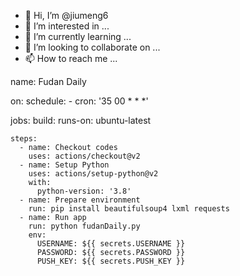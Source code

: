 - 👋 Hi, I’m @jiumeng6
- 👀 I’m interested in ...
- 🌱 I’m currently learning ...
- 💞️ I’m looking to collaborate on ...
- 📫 How to reach me ...

<!---
jiumeng6/jiumeng6 is a ✨ special ✨ repository because its `README.md` (this file) appears on your GitHub profile.
You can click the Preview link to take a look at your changes.
--->
name: Fudan Daily

on:
  schedule:
    - cron: '35 00 * * *'

jobs:
  build:
    runs-on: ubuntu-latest

    steps:
      - name: Checkout codes
        uses: actions/checkout@v2
      - name: Setup Python
        uses: actions/setup-python@v2
        with:
          python-version: '3.8'
      - name: Prepare environment
        run: pip install beautifulsoup4 lxml requests
      - name: Run app
        run: python fudanDaily.py
        env:
          USERNAME: ${{ secrets.USERNAME }}
          PASSWORD: ${{ secrets.PASSWORD }}
          PUSH_KEY: ${{ secrets.PUSH_KEY }}
